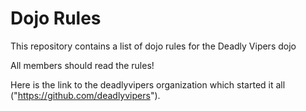 Dojo Rules
==========

This repository contains a list of dojo rules for the Deadly Vipers dojo

All members should read the rules!

Here is the link to the deadlyvipers organization which started it all ("https://github.com/deadlyvipers").

